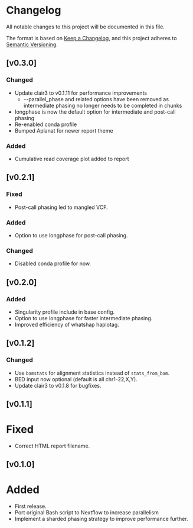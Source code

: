 # Changelog
All notable changes to this project will be documented in this file.

The format is based on [Keep a Changelog](https://keepachangelog.com/en/1.0.0/),
and this project adheres to [Semantic Versioning](https://semver.org/spec/v2.0.0.html).

## [v0.3.0]
### Changed
- Update clair3 to v0.1.11 for performance improvements
  - --parallel_phase and related options have been removed as intermediate
    phasing no longer needs to be completed in chunks
- longphase is now the default option for intermediate and post-call phasing
- Re-enabled conda profile
- Bumped Aplanat for newer report theme
### Added
- Cumulative read coverage plot added to report

## [v0.2.1]
### Fixed
- Post-call phasing led to mangled VCF.
### Added
- Option to use longphase for post-call phasing.
### Changed
- Disabled conda profile for now.

## [v0.2.0]
### Added
- Singularity profile include in base config.
- Option to use longphase for faster intermediate phasing.
- Improved efficiency of whatshap haplotag.

## [v0.1.2]
### Changed
* Use `bamstats` for alignment statistics instead of `stats_from_bam`.
* BED input now optional (default is all chr1-22,X,Y).
* Update clair3 to v0.1.8 for bugfixes.

## [v0.1.1]
# Fixed
* Correct HTML report filename.

## [v0.1.0]
# Added
* First release.
* Port original Bash script to Nextflow to increase parallelism
* Implement a sharded phasing strategy to improve performance further.
